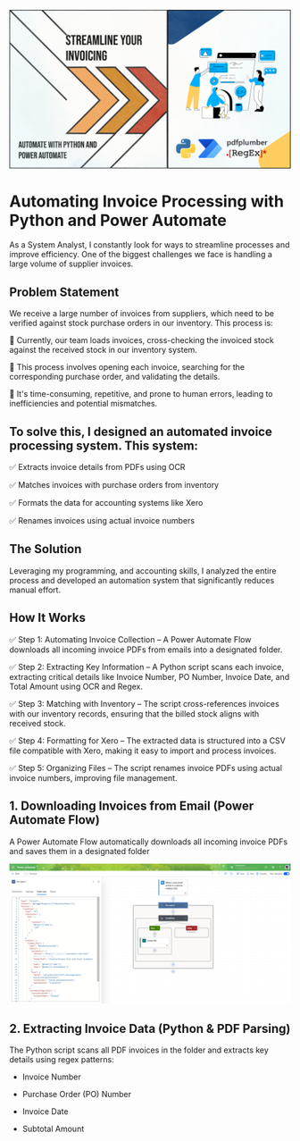<img src="https://github.com/sularaperera/Automating-Invoice-Processing-with-Python-and-Power-Automate/blob/main/Images/Banner%20Full.png"></img>

# Automating Invoice Processing with Python and Power Automate

As a System Analyst, I constantly look for ways to streamline processes and improve efficiency. One of the biggest challenges we face is handling a large volume of supplier invoices.

## Problem Statement

We receive a large number of invoices from suppliers, which need to be verified against stock purchase orders in our inventory. This process is:

🔹 Currently, our team loads invoices, cross-checking the invoiced stock against the received stock in our inventory system.

🔹 This process involves opening each invoice, searching for the corresponding purchase order, and validating the details.

🔹 It's time-consuming, repetitive, and prone to human errors, leading to inefficiencies and potential mismatches.

## To solve this, I designed an automated invoice processing system. This system:

✅ Extracts invoice details from PDFs using OCR

✅ Matches invoices with purchase orders from inventory

✅ Formats the data for accounting systems like Xero

✅ Renames invoices using actual invoice numbers

## The Solution

Leveraging my programming, and accounting skills, I analyzed the entire process and developed an automation system that significantly reduces manual effort.


## How It Works

✅ Step 1: Automating Invoice Collection – A Power Automate Flow downloads all incoming invoice PDFs from emails into a designated folder.

✅ Step 2: Extracting Key Information – A Python script scans each invoice, extracting critical details like Invoice Number, PO Number, Invoice Date, and Total Amount using OCR and Regex.

✅ Step 3: Matching with Inventory – The script cross-references invoices with our inventory records, ensuring that the billed stock aligns with received stock.

✅ Step 4: Formatting for Xero – The extracted data is structured into a CSV file compatible with Xero, making it easy to import and process invoices.

✅ Step 5: Organizing Files – The script renames invoice PDFs using actual invoice numbers, improving file management.


## 1. Downloading Invoices from Email (Power Automate Flow)

A Power Automate Flow automatically downloads all incoming invoice PDFs and saves them in a designated folder

<img src="https://github.com/sularaperera/Automating-Invoice-Processing-with-Python-and-Power-Automate/blob/main/Images/Power_Automate.png"></img>


## 2️. Extracting Invoice Data (Python & PDF Parsing)

The Python script scans all PDF invoices in the folder and extracts key details using regex patterns:

- Invoice Number

- Purchase Order (PO) Number

- Invoice Date

- Subtotal Amount

